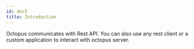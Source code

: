 ```yaml
---
id: doc5
title: Introduction
---
```


Octopus communicates with Rest API. You can also use any rest client or a custom application
to interact with octopus server.

